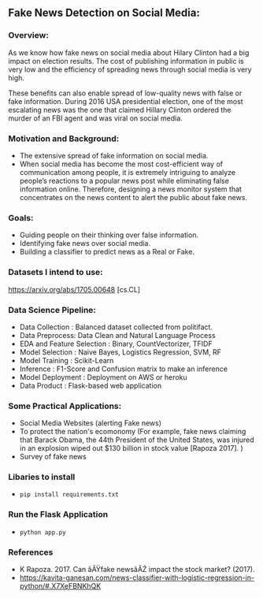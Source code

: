 ## Fake News Detection on Social Media:

### Overview:
As we know how fake news on social media about Hilary Clinton had a big impact on election results.  The cost of publishing information in public is very low and the efficiency of spreading news through social media is very high. 

These benefits can also enable spread of low-quality news with false or fake information. 
During 2016 USA presidential election, one of the most escalating news was the one that claimed Hillary Clinton ordered the murder of an FBI agent and was viral on social media.

### Motivation and Background:

- The extensive spread of fake information on social media.
- When social media has become the most cost-efficient way of communication among people, it is extremely intriguing to analyze people’s reactions to a popular news post while eliminating false information online. Therefore, designing a news monitor system that concentrates on the news content to alert the public about fake news.

### Goals:

- Guiding people on their thinking over false information.
- Identifying fake news over social media.
- Building a classifier to predict news as a Real or Fake.

### Datasets I intend to use:

https://arxiv.org/abs/1705.00648 [cs.CL]

### Data Science Pipeline:

- Data Collection : Balanced dataset collected from politifact.
- Data Preprocess: Data Clean and Natural Language Process
- EDA and Feature Selection : Binary, CountVectorizer, TFIDF
- Model Selection : Naive Bayes, Logistics Regression, SVM, RF
- Model Training  : Scikit-Learn
- Inference : F1-Score and Confusion matrix to make an inference
- Model Deployment : Deployment on AWS or heroku
- Data Product : Flask-based web application

### Some Practical Applications:

- Social Media Websites (alerting Fake news)
- To protect the nation's ecomonomy (For example, fake news claiming that Barack Obama, the 44th President of the United States, was injured in an explosion wiped out $130 billion in stock value [Rapoza 2017]. ) 
- Survey of fake news

### Libaries to install
- `pip install requirements.txt`

### Run the Flask Application
- `python app.py`

### References

- K Rapoza. 2017. Can âĂŸfake newsâĂŹ impact the stock market? (2017).
- https://kavita-ganesan.com/news-classifier-with-logistic-regression-in-python/#.X7XeFBNKhQK

